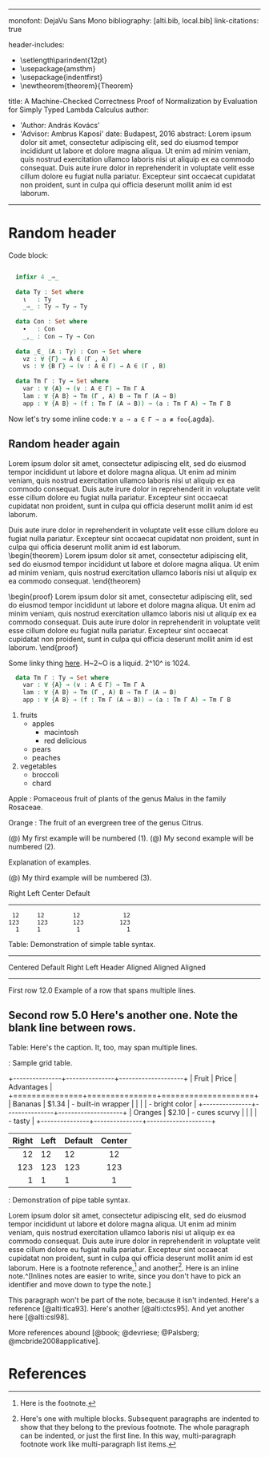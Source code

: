 <!-- build with: pandoc --filter pandoc-citeproc -N --toc --latex-engine=xelatex -->

---
monofont: DejaVu Sans Mono
bibliography: [alti.bib, local.bib]
link-citations: true

header-includes:
   - \setlength\parindent{12pt}
   - \usepackage{amsthm}
   - \usepackage{indentfirst}
   - \newtheorem{theorem}{Theorem}

title: 
  A Machine-Checked Correctness Proof of Normalization by Evaluation
  for Simply Typed Lambda Calculus
author: 
- 'Author: András Kovács'
- 'Advisor: Ambrus Kaposi'
date: Budapest, 2016
abstract: Lorem ipsum dolor sit amet, consectetur adipiscing elit, sed do eiusmod tempor incididunt ut labore et dolore magna aliqua. Ut enim ad minim veniam, quis nostrud exercitation ullamco laboris nisi ut aliquip ex ea commodo consequat. Duis aute irure dolor in reprehenderit in voluptate velit esse cillum dolore eu fugiat nulla pariatur. Excepteur sint occaecat cupidatat non proident, sunt in culpa qui officia deserunt mollit anim id est laborum.
---

# Random header

Code block:

~~~agda

  infixr 4 _⇒_
  
  data Ty : Set where
    ι   : Ty
    _⇒_ : Ty → Ty → Ty
  
  data Con : Set where
    ∙   : Con
    _,_ : Con → Ty → Con
  
  data _∈_ (A : Ty) : Con → Set where
    vz : ∀ {Γ} → A ∈ (Γ , A)
    vs : ∀ {B Γ} → (v : A ∈ Γ) → A ∈ (Γ , B)
  
  data Tm Γ : Ty → Set where
    var : ∀ {A} → (v : A ∈ Γ) → Tm Γ A
    lam : ∀ {A B} → Tm (Γ , A) B → Tm Γ (A ⇒ B)
    app : ∀ {A B} → (f : Tm Γ (A ⇒ B)) → (a : Tm Γ A) → Tm Γ B
~~~

Now let's try some inline code: `∀ a → a ∈ Γ → a ≢ foo`{.agda}.


## Random header again

Lorem ipsum dolor sit amet, consectetur adipiscing elit, sed do eiusmod tempor incididunt ut labore et dolore magna aliqua. Ut enim ad minim veniam, quis nostrud exercitation ullamco laboris nisi ut aliquip ex ea commodo consequat. Duis aute irure dolor in reprehenderit in voluptate velit esse cillum dolore eu fugiat nulla pariatur. Excepteur sint occaecat cupidatat non proident, sunt in culpa qui officia deserunt mollit anim id est laborum.

Duis aute irure dolor in reprehenderit in voluptate velit esse cillum dolore eu fugiat nulla pariatur. Excepteur sint occaecat cupidatat non proident, sunt in culpa qui officia deserunt mollit anim id est laborum.
\
\begin{theorem}
Lorem ipsum dolor sit amet, consectetur adipiscing elit, sed do eiusmod tempor incididunt ut labore et dolore magna aliqua. Ut enim ad minim veniam, quis nostrud exercitation ullamco laboris nisi ut aliquip ex ea commodo consequat.
\end{theorem}

\begin{proof}
Lorem ipsum dolor sit amet, consectetur adipiscing elit, sed do eiusmod tempor incididunt ut labore et dolore magna aliqua. Ut enim ad minim veniam, quis nostrud exercitation ullamco laboris nisi ut aliquip ex ea commodo consequat. Duis aute irure dolor in reprehenderit in voluptate velit esse cillum dolore eu fugiat nulla pariatur. Excepteur sint occaecat cupidatat non proident, sunt in culpa qui officia deserunt mollit anim id est laborum.
\end{proof}

Some linky thing [here](#random-header-again). H~2~O is a liquid.  2^10^ is 1024.

~~~agda
  data Tm Γ : Ty → Set where
    var : ∀ {A} → (v : A ∈ Γ) → Tm Γ A
    lam : ∀ {A B} → Tm (Γ , A) B → Tm Γ (A ⇒ B)
    app : ∀ {A B} → (f : Tm Γ (A ⇒ B)) → (a : Tm Γ A) → Tm Γ B
~~~


1. fruits
    + apples
        - macintosh
        - red delicious
    + pears
    + peaches
1. vegetables
    + broccoli
    + chard
    
    
Apple
:   Pomaceous fruit of plants of the genus Malus in 
    the family Rosaceae.

Orange
:   The fruit of an evergreen tree of the genus Citrus.


(@)  My first example will be numbered (1).
(@)  My second example will be numbered (2).

Explanation of examples.

(@)  My third example will be numbered (3).


  Right     Left     Center     Default
-------     ------ ----------   -------
     12     12        12            12
    123     123       123          123
      1     1          1             1

Table:  Demonstration of simple table syntax.


-------------------------------------------------------------
 Centered   Default           Right Left
  Header    Aligned         Aligned Aligned
----------- ------- --------------- -------------------------
   First    row                12.0 Example of a row that
                                    spans multiple lines.

  Second    row                 5.0 Here's another one. Note
                                    the blank line between
                                    rows.
-------------------------------------------------------------

Table: Here's the caption. It, too, may span
multiple lines.


: Sample grid table.

+---------------+---------------+--------------------+
| Fruit         | Price         | Advantages         |
+===============+===============+====================+
| Bananas       | $1.34         | - built-in wrapper |
|               |               | - bright color     |
+---------------+---------------+--------------------+
| Oranges       | $2.10         | - cures scurvy     |
|               |               | - tasty            |
+---------------+---------------+--------------------+


| Right | Left | Default | Center |
|------:|:-----|---------|:------:|
|   12  |  12  |    12   |    12  |
|  123  |  123 |   123   |   123  |
|    1  |    1 |     1   |     1  |

  : Demonstration of pipe table syntax.

Lorem ipsum dolor sit amet, consectetur adipiscing elit, sed do eiusmod tempor incididunt ut labore et dolore magna aliqua. Ut enim ad minim veniam, quis nostrud exercitation ullamco laboris nisi ut aliquip ex ea commodo consequat. Duis aute irure dolor in reprehenderit in voluptate velit esse cillum dolore eu fugiat nulla pariatur. Excepteur sint occaecat cupidatat non proident, sunt in culpa qui officia deserunt mollit anim id est laborum. Here is a footnote reference,[^1] and another[^longnote]. Here is an inline note.^[Inlines notes are easier to write, since
you don't have to pick an identifier and move down to type the
note.]

[^1]: Here is the footnote.

[^longnote]: Here's one with multiple blocks. Subsequent paragraphs are indented to show that they belong to the previous footnote. The whole paragraph can be indented, or just the first line.  In this way, multi-paragraph footnote work like multi-paragraph list items.


This paragraph won't be part of the note, because it
isn't indented. Here's a reference [@alti:tlca93]. Here's another [@alti:ctcs95].
And yet another here [@alti:csl98].

More references abound [@book; @devriese; @Palsberg; @mcbride2008applicative].

# References


